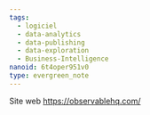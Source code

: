 ```yaml
---
tags:
  - logiciel
  - data-analytics
  - data-publishing
  - data-exploration
  - Business-Intelligence
nanoid: 6t4oper951v0
type: evergreen_note
---
```

Site web https://observablehq.com/
